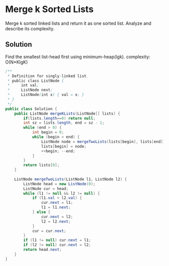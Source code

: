 # Merge k Sorted Lists

Merge k sorted linked lists and return it as one sorted list. Analyze and describe its complexity.

## Solution

Find the smallest list-head first using minimum-heap(lgk). complexity: O(N*KlgK)

```java
/**
 * Definition for singly-linked list.
 * public class ListNode {
 *     int val;
 *     ListNode next;
 *     ListNode(int x) { val = x; }
 * }
 */
public class Solution {
    public ListNode mergeKLists(ListNode[] lists) {
        if(lists.length==0) return null;
        int sz = lists.length, end = sz - 1;
        while (end > 0) {
            int begin = 0;
            while (begin < end) {
                ListNode node = mergeTwoLists(lists[begin], lists[end]);
                lists[begin] = node;
                ++begin; --end;
            }
        }
        return lists[0];
    }
    
    ListNode mergeTwoLists(ListNode l1, ListNode l2) {
        ListNode head = new ListNode(0);
        ListNode cur = head;
        while (l1 != null && l2 != null) {
            if (l1.val < l2.val) {
                cur.next = l1;
                l1 = l1.next;
            } else {
                cur.next = l2;
                l2 = l2.next;
            }
            cur = cur.next;
        }
        if (l1 != null) cur.next = l1;
        if (l2 != null) cur.next = l2;
        return head.next;
    }
}
```
